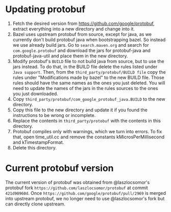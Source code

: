 # Updating protobuf

1) Fetch the desired version from https://github.com/google/protobuf,
   extract everything into a new directory and change into it.
2) Bazel uses upstream protobuf from source, except for java, as we
   currently don't build protobuf java when bootstrapping bazel. So
   instead we use already build jars. Go to `search.maven.org` and
   search for `com.google.protobuf` and download the jars for protobuf-java
   and protobuf-java-util and place them in the new directory.
3) Modify protobuf's `BUILD` file to not build java from source, but to use
   the jars instead. To do that, in the BUILD file delete the rules listed
   under `Java support`. Then, from the `third_party/protobuf/BUILD file`
   copy the rules under "Modifications made by bazel" to the new BUILD file.
   Those rules should have the same names as the ones you just deleted. You
   will need to update the names of the jars in the rules sources to the
   ones you just downloaded.
4) Copy `third_party/protobuf/com_google_protobuf_java.BUILD` to the new
   directory.
5) Copy this file to the new directory and update it if you found the
   instructions to be wrong or incomplete.
6) Replace the contents in `third_party/protobuf` with the contents in this
   directory.
7) Protobuf compiles only with warnings, which we turn into errors. To fix
   that, open time_util.cc and remove the constants kMicrosPerMillisecond
   and kTimestampFormat.
8) Delete this directory.

# Current protobuf version

The current version of protobuf was obtained from @laszlocsomor's protobuf fork
`https://github.com/laszlocsomor/protobuf` at commit `421d90960d`. Once
`https://github.com/google/protobuf/pull/2969` is merged into upstream
protobuf, we no longer need to use @laszlocsomor's fork but can directly clone
upstream.
